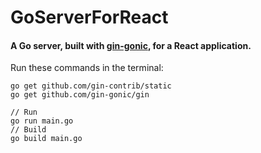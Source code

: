 # GoServerForReact
<h4>
  A Go server, built with <a href="https://github.com/gin-gonic">gin-gonic</a>, for a React application.
</h4>


Run these commands in the terminal:
```
go get github.com/gin-contrib/static
go get github.com/gin-gonic/gin

// Run
go run main.go
// Build
go build main.go
```
